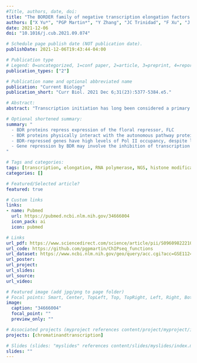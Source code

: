 ```yaml
---
#Title, authors, date, doi:
title: "The BORDER family of negative transcription elongation factors regulates flowering time in Arabidopsis"
authors: ["X Yu*", "PGP Martin*", "Y Zhang", "JC Trinidad", "F Xu", "J Huang", "KE Thum", "K Li", "S Zhao", "Y Gu", "X Wang", "SD Michaels", "* co-first authors"]
date: 2021-12-06
doi: "10.1016/j.cub.2021.09.074"

# Schedule page publish date (NOT publication date).
publishDate: 2021-12-06T19:43:44-04:00

# Publication type
# Legend: 0=uncategorized, 1=conf paper, 2=article, 3=preprint, 4=report, 5=book, 6=book chapter, 7=thesis, 8=patent
publication_types: ["2"]

# Publication name and optional abbreviated name
publication: "Current Biology"
publication_short: "Curr Biol. 2021 Dec 6;31(23):5377-5384.e5."

# Abstract:
abstract: "Transcription initiation has long been considered a primary regulatory step in gene expression. Recent work, however, shows that downstream events, such as transcription elongation, can also play important roles. A well-characterized example from animals is promoter-proximal pausing, where transcriptionally engaged Pol II accumulates 30-50 bp downstream of the transcription start site (TSS) and is thought to enable rapid gene activation. Plants do not make widespread use of promoter-proximal pausing; however, in a phenomenon known as 3' pausing, a significant increase in Pol II is observed near the transcript end site (TES) of many genes. Previous work has shown that 3' pausing is promoted by the BORDER (BDR) family of negative transcription elongation factors. Here we show that BDR proteins play key roles in gene repression. Consistent with BDR proteins acting to slow or pause elongating Pol II, BDR-repressed genes are characterized by high levels of Pol II occupancy, yet low levels of mRNA. The BDR proteins physically interact with FPA, one of approximately two dozen genes collectively referred to as the autonomous floral-promotion pathway, which are necessary for the repression of the flowering time gene FLOWERING LOCUS C (FLC). In early-flowering strains, FLC expression is repressed by repressive histone modifications, such as histone H3 lysine 27 trimethylation (H3K27me3), thereby allowing the plants to flower early. These results suggest that the repression of transcription elongation by BDR proteins may allow for the temporary pausing of transcription or facilitate the long-term repression of genes by repressive histone modifications."

# Optional shortened summary:
summary: "
  - BDR proteins repress expression of the floral repressor, FLC    
  - BDR proteins physically interact with the autonomous pathway protein FPA  
  - BDR-repressed genes have high levels of Pol II occupancy, despite low mRNA levels    
  - Gene repression by BDR may involve the inhibition of transcription elongation  
"

# Tags and categories:
tags: [transcription, elongation, RNA polymerase, NGS, histone modifications, ChIP-seq, RNA-seq, R, Bioconductor, bioinformatics]
categories: []

# Featured/Selected article?
featured: true

# Custom links
links:
- name: Pubmed
  url: https://pubmed.ncbi.nlm.nih.gov/34666004
  icon_pack: ai
  icon: pubmed

# Links
url_pdf: https://www.sciencedirect.com/science/article/pii/S0960982221013427
url_code: https://github.com/pgpmartin/ChIPseq_functions
url_dataset: https://www.ncbi.nlm.nih.gov/geo/query/acc.cgi?acc=GSE112443
url_poster:
url_project:
url_slides:
url_source:
url_video:

# Featured image (add jpg/png to page folder)
# Focal points: Smart, Center, TopLeft, Top, TopRight, Left, Right, BottomLeft, Bottom, BottomRight
image:
  caption: "34666004"
  focal_point: ""
  preview_only: ""

# Associated projects (myproject references content/project/myproject/index.md)
projects: [chromatinandtranscription]

# Slides (slides: "myslides" references content/slides/myslides/index.md)
slides: ""
---
```

